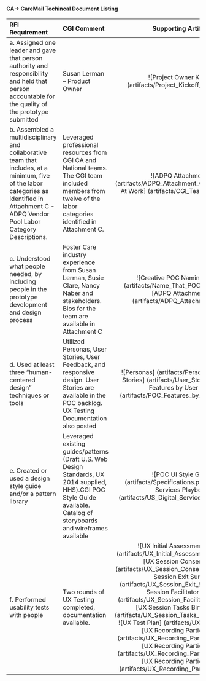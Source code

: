 #### CA-> CareMail Techincal Document Listing 
| RFI Requirement| CGI Comment| Supporting Artifacts  |
| :------------- |:-------------|:-----:|
| a. Assigned one leader and gave that person authority and responsibility and held that person accountable for the quality of the prototype submitted | Susan Lerman – Product Owner |![Project Owner Kickoff] (artifacts/Project_Kickoff_Meeting.pdf)|
|b. Assembled a multidisciplinary and collaborative team that includes, at a minimum, five of the labor categories as identified in Attachment C - ADPQ Vendor Pool Labor Category Descriptions.|Leveraged professional resources from CGI CA and National teams. The CGI team included members from twelve of the labor categories identified in Attachment C.|![ADPQ Attachment C] (artifacts/ADPQ_Attachment_C.pdf) ![CGI Team At Work] (artifacts/CGI_Team_At_Work.pdf)|
|c. Understood what people needed, by including people in the prototype development and design process|Foster Care industry experience from Susan Lerman, Susie Clare, Nancy Naber and stakeholders. Bios for the team are available in Attachment C|![Creative POC Naming Contest] (artifacts/Name_That_POC_Contest.pdf) ![ADPQ Attachment C] (artifacts/ADPQ_Attachment_C.pdf)|
|d. Used at least three “human-centered design” techniques or tools| Utilized Personas, User Stories, User Feedback, and responsive design. User Stories are available in the POC backlog. UX Testing Documentation also posted|![Personas] (artifacts/Personas.pdf) ![User Stories] (artifacts/User_Stories.pdf) ![POC Features by User Story] (artifacts/POC_Features_by_User_Story.pdf)|
|e. Created or used a design style guide and/or a pattern library|Leveraged existing guides/patterns (Draft U.S. Web Design Standards, UX 2014 supplied, HHS).CGI POC Style Guide available.  Catalog of storyboards and wireframes available |![POC UI Style Guide] (artifacts/Specifications.pdf) ![US Digital Services Playbook] (artifacts/US_Digital_Services_Playbook.pdf)|
|f. Performed usability tests with people|Two rounds of UX Testing completed, documentation available.|![UX Initial Assessment Survey] (artifacts/UX_Initial_Assessment_Survey.pdf) ![UX Session Consent Form] (artifacts/UX_Session_Consent_Form.pdf) ![UX Session Exit Survey] (artifacts/UX_Session_Exit_Survey.pdf) ![UX Session Facilitator Script] (artifacts/UX_Session_Facilitator_Script.pdf) ![UX Session Tasks Birth Parents] (artifacts/UX_Session_Tasks_Birth_Parents.pdf) ![UX Test Plan] (artifacts/UX_Test_Plan.pdf) ![UX Recording Participant 1] (artifacts/UX_Recording_Participant_1.wmv) ![UX Recording Participant 4] (artifacts/UX_Recording_Participant_4.wmv) ![UX Recording Participant 5] (artifacts/UX_Recording_Participant_5.wmv)|


